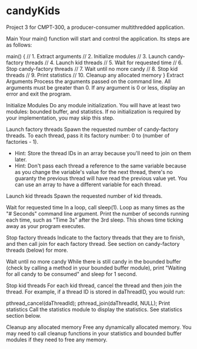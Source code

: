 # candyKids
Project 3 for CMPT-300, a producer-consumer multithredded application.

Main
Your main() function will start and control the application. Its steps are as follows:

main() {
    // 1.  Extract arguments
    // 2.  Initialize modules
    // 3.  Launch candy-factory threads
    // 4.  Launch kid threads
    // 5.  Wait for requested time
    // 6.  Stop candy-factory threads
    // 7.  Wait until no more candy
    // 8.  Stop kid threads
    // 9.  Print statistics
    // 10. Cleanup any allocated memory
}
Extract Arguments
Process the arguments passed on the command line. All arguments must be greater than 0. If any argument is 0 or less, display an error and exit the program.

Initialize Modules
Do any module initialization. You will have at least two modules: bounded buffer, and statistics. If no initialization is required by your implementation, you may skip this step.

Launch factory threads
Spawn the requested number of candy-factory threads. To each thread, pass it its factory number: 0 to (number of factories - 1).
- Hint: Store the thread IDs in an array because you'll need to join on them later.
- Hint: Don't pass each thread a reference to the same variable because as you change the variable's value for the next thread, there's no guaranty the previous thread will have read the previous value yet. You can use an array to have a different variable for each thread.

Launch kid threads
Spawn the requested number of kid threads.

Wait for requested time
In a loop, call sleep(1). Loop as many times as the "# Seconds" command line argument. Print the number of seconds running each time, such as "Time 3s" after the 3rd sleep. This shows time ticking away as your program executes.

Stop factory threads
Indicate to the factory threads that they are to finish, and then call join for each factory thread. See section on candy-factory threads (below) for more.

Wait until no more candy
While there is still candy in the bounded buffer (check by calling a method in your bounded buffer module), print "Waiting for all candy to be consumed" and sleep for 1 second.

Stop kid threads
For each kid thread, cancel the thread and then join the thread. For example, if a thread ID is stored in daThreadID, you would run:

 pthread_cancel(daThreadId);
 pthread_join(daThreadId, NULL);
Print statistics
Call the statistics module to display the statistics. See statistics section below.

Cleanup any allocated memory
Free any dynamically allocated memory. You may need to call cleanup functions in your statistics and bounded buffer modules if they need to free any memory.
